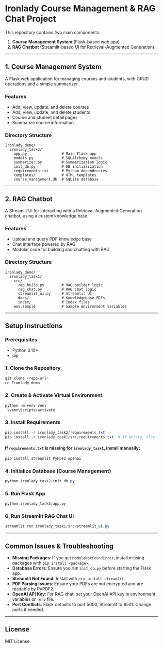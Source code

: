 # Ironlady Course Management & RAG Chat Project

This repository contains two main components:

1. **Course Management System** (Flask-based web app)
2. **RAG Chatbot** (Streamlit-based UI for Retrieval-Augmented Generation)

---

## 1. Course Management System

A Flask web application for managing courses and students, with CRUD operations and a simple summarizer.

### Features
- Add, view, update, and delete courses
- Add, view, update, and delete students
- Course and student detail pages
- Summarize course information

### Directory Structure
```
Ironlady_demo/
  ironlady_task2/
    app.py                # Main Flask app
    models.py             # SQLAlchemy models
    summarizer.py         # Summarization logic
    init_db.py            # DB initialization
    requirements.txt      # Python dependencies
    templates/            # HTML templates
    course_management.db  # SQLite database
```

---

## 2. RAG Chatbot

A Streamlit UI for interacting with a Retrieval-Augmented Generation chatbot, using a custom knowledge base.

### Features
- Upload and query PDF knowledge base
- Chat interface powered by RAG
- Modular code for building and chatting with RAG

### Directory Structure
```
Ironlady_demo/
  ironlady_task1/
    src/
      rag_build.py        # RAG builder logic
      rag_chat.py         # RAG chat logic
      streamlit_ui.py     # Streamlit UI
      docs/               # Knowledgebase PDFs
      index/              # Index files
    env.sample            # Sample environment variables
```

---

## Setup Instructions

### Prerequisites
- Python 3.10+
- pip

### 1. Clone the Repository
```powershell
git clone <repo-url>
cd Ironlady_demo
```

### 2. Create & Activate Virtual Environment
```powershell
python -m venv venv
.\venv\Scripts\activate
```

### 3. Install Requirements
```powershell
pip install -r ironlady_task2/requirements.txt
pip install -r ironlady_task1/src/requirements.txt  # If exists, else see below
```

#### If `requirements.txt` is missing for `ironlady_task1`, install manually:
```powershell
pip install streamlit PyPDF2 openai
```

### 4. Initialize Database (Course Management)
```powershell
python ironlady_task2/init_db.py
```

### 5. Run Flask App
```powershell
python ironlady_task2/app.py
```

### 6. Run Streamlit RAG Chat UI
```powershell
streamlit run ironlady_task1/src/streamlit_ui.py
```

---

## Common Issues & Troubleshooting

- **Missing Packages**: If you get `ModuleNotFoundError`, install missing packages with `pip install <package>`.
- **Database Errors**: Ensure you run `init_db.py` before starting the Flask app.
- **Streamlit Not Found**: Install with `pip install streamlit`.
- **PDF Parsing Issues**: Ensure your PDFs are not encrypted and are readable by PyPDF2.
- **OpenAI API Key**: For RAG chat, set your OpenAI API key in environment variables or `.env` file.
- **Port Conflicts**: Flask defaults to port 5000, Streamlit to 8501. Change ports if needed.

---

## License
MIT License
